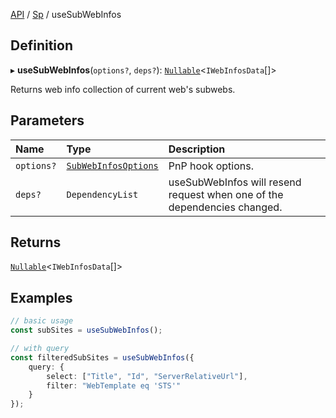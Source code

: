 [API](../index.md) / [Sp](../index.md#sp) / useSubWebInfos

## Definition

▸ **useSubWebInfos**(`options?`, `deps?`): [`Nullable`](../Types/NullableT.md)<`IWebInfosData`[]\>

Returns web info collection of current web's subwebs.

## Parameters

| Name | Type | Description |
| :------ | :------ | :------ |
| `options?` | [`SubWebInfosOptions`](../Interfaces/SubWebInfosOptions.md) | PnP hook options. |
| `deps?` | `DependencyList` | useSubWebInfos will resend request when one of the dependencies changed. |

## Returns

[`Nullable`](../Types/NullableT.md)<`IWebInfosData`[]\>

## Examples

```typescript
// basic usage
const subSites = useSubWebInfos();

// with query
const filteredSubSites = useSubWebInfos({
	query: {
		select: ["Title", "Id", "ServerRelativeUrl"],
		filter: "WebTemplate eq 'STS'"
	}
});
```
